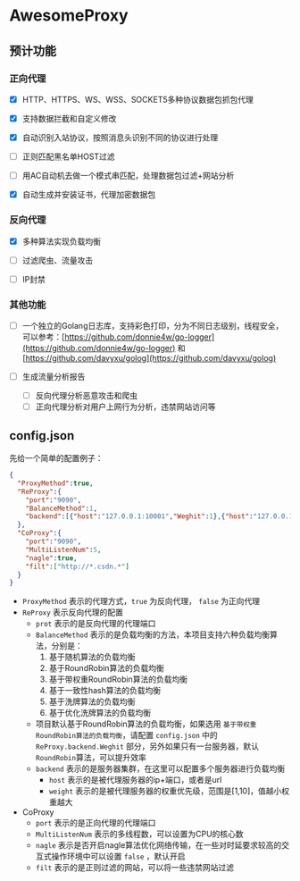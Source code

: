 # AwesomeProxy


## 预计功能

### 正向代理
- [x] HTTP、HTTPS、WS、WSS、SOCKET5多种协议数据包抓包代理

- [x] 支持数据拦截和自定义修改

- [x] 自动识别入站协议，按照消息头识别不同的协议进行处理

- [ ] 正则匹配黑名单HOST过滤

- [ ] 用AC自动机去做一个模式串匹配，处理数据包过滤+网站分析

- [x] 自动生成并安装证书，代理加密数据包

### 反向代理

- [x] 多种算法实现负载均衡

- [ ] 过滤爬虫、流量攻击

- [ ] IP封禁

### 其他功能

- [ ] 一个独立的Golang日志库，支持彩色打印，分为不同日志级别，线程安全，可以参考：[https://github.com/donnie4w/go-logger](https://github.com/donnie4w/go-logger) 和 [https://github.com/davyxu/golog](https://github.com/davyxu/golog)

- [ ] 生成流量分析报告
  - [ ] 反向代理分析恶意攻击和爬虫
  - [ ] 正向代理分析对用户上网行为分析，违禁网站访问等
  
## config.json

先给一个简单的配置例子：

```json
{
  "ProxyMethod":true,
  "ReProxy":{
    "port":"9090",
    "BalanceMethod":1,
    "backend":[{"host":"127.0.0.1:10001","Weghit":1},{"host":"127.0.0.1:10002","Weghit":1},{"host":"127.0.0.1:10003","Weghit":1}]
  },
  "CoProxy":{
    "port":"9090",
    "MultiListenNum":5,
    "nagle":true,
    "filt":["http://*.csdn.*"]
  }
}
```

- `ProxyMethod` 表示的代理方式，`true` 为反向代理， `false` 为正向代理
- `ReProxy` 表示反向代理的配置
  - `prot` 表示的是反向代理的代理端口
  - `BalanceMethod` 表示的是负载均衡的方法，本项目支持六种负载均衡算法，分别是：
    1. 基于随机算法的负载均衡
    2. 基于RoundRobin算法的负载均衡
    3. 基于带权重RoundRobin算法的负载均衡
    4. 基于一致性hash算法的负载均衡
    5. 基于洗牌算法的负载均衡
    6. 基于优化洗牌算法的负载均衡
  - 项目默认基于RoundRobin算法的负载均衡，如果选用 `基于带权重RoundRobin算法的负载均衡`，请配置 `config.json` 中的 `ReProxy.backend.Weghit` 部分，另外如果只有一台服务器，默认 `RoundRobin`算法，可以提升效率
  - `backend` 表示的是服务器集群，在这里可以配置多个服务器进行负载均衡
    -  `host` 表示的是被代理服务器的ip+端口，或者是url
    -  `weight` 表示的是被代理服务器的权重优先级，范围是[1,10]，值越小权重越大
- CoProxy
  - `port` 表示的是正向代理的代理端口
  - `MultiListenNum` 表示的多线程数，可以设置为CPU的核心数
  - `nagle` 表示是否开启nagle算法优化网络传输，在一些对时延要求较高的交互式操作环境中可以设置 `false` ，默认开启
  - `filt` 表示的是正则过滤的网站，可以将一些违禁网站过滤